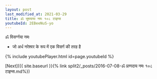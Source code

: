 ```yaml
---
layout: post
last_modified_at: 2021-03-29
title: ॐ भूषयाया नमः १०८ टाइम्स
youtubeId: 2EBeeNuS-yo
---
```

 
 
 ॐ विसर्ग्गया नमः  
 
 -  जो अर्ध नरेश्वर के रूप में एक विसर्ग की तरह है 
 
  
 
  
 
 
 
 
 
 


{% include youtubePlayer.html id=page.youtubeId %}
 
[Next]({{ site.baseurl }}{% link  split2/_posts/2016-07-08-ॐ प्राणदाय नमः १०८ टाइम्स.md%})
 
